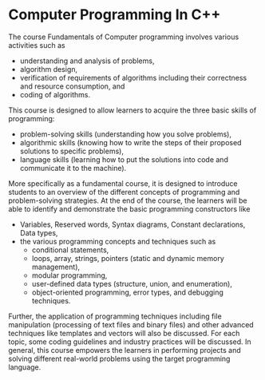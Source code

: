 # Computer Programming In C++

The course Fundamentals of Computer programming involves various activities such as 
- understanding and analysis of problems, 
- algorithm design, 
- verification of requirements of algorithms including their correctness and resource consumption, and 
- coding of algorithms. 

This course is designed to allow learners to acquire the three basic skills of programming: 
- problem-solving skills (understanding how you solve problems), 
- algorithmic skills (knowing how to write the steps of their proposed solutions to specific problems), 
- language skills (learning how to put the solutions into code and communicate it to the machine). 

More specifically as a fundamental course, it is designed to introduce students to an overview of the different concepts of programming and problem-solving strategies. 
At the end of the course, the learners will be able to identify and demonstrate the basic programming constructors like 
- Variables, Reserved words, Syntax diagrams, Constant declarations, Data types, 
- the various programming concepts and techniques such as 
  - conditional statements, 
  - loops, array, strings, pointers (static and dynamic memory management), 
  - modular programming, 
  - user-defined data types (structure, union, and enumeration), 
  - object-oriented programming, error types, and debugging techniques. 

Further, the application of programming techniques including file manipulation (processing of text files and binary files) and 
other advanced techniques like templates and vectors will also be discussed. 
For each topic, some coding guidelines and industry practices will be discussed. 
In general, this course empowers the learners in performing projects and solving different real-world problems using the target programming language.
